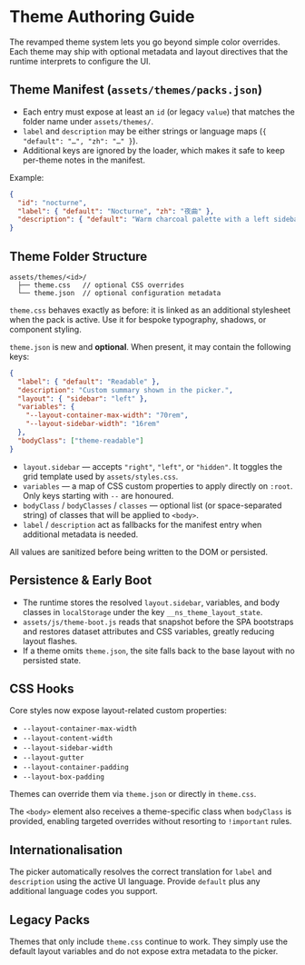 # Theme Authoring Guide

The revamped theme system lets you go beyond simple color overrides. Each theme may ship with optional metadata and layout directives that the runtime interprets to configure the UI.

## Theme Manifest (`assets/themes/packs.json`)

* Each entry must expose at least an `id` (or legacy `value`) that matches the folder name under `assets/themes/`.
* `label` and `description` may be either strings or language maps (`{ "default": "…", "zh": "…" }`).
* Additional keys are ignored by the loader, which makes it safe to keep per-theme notes in the manifest.

Example:

```json
{
  "id": "nocturne",
  "label": { "default": "Nocturne", "zh": "夜曲" },
  "description": { "default": "Warm charcoal palette with a left sidebar." }
}
```

## Theme Folder Structure

```
assets/themes/<id>/
  ├── theme.css   // optional CSS overrides
  └── theme.json  // optional configuration metadata
```

`theme.css` behaves exactly as before: it is linked as an additional stylesheet when the pack is active. Use it for bespoke typography, shadows, or component styling.

`theme.json` is new and **optional**. When present, it may contain the following keys:

```json
{
  "label": { "default": "Readable" },
  "description": "Custom summary shown in the picker.",
  "layout": { "sidebar": "left" },
  "variables": {
    "--layout-container-max-width": "70rem",
    "--layout-sidebar-width": "16rem"
  },
  "bodyClass": ["theme-readable"]
}
```

* `layout.sidebar` — accepts `"right"`, `"left"`, or `"hidden"`. It toggles the grid template used by `assets/styles.css`.
* `variables` — a map of CSS custom properties to apply directly on `:root`. Only keys starting with `--` are honoured.
* `bodyClass` / `bodyClasses` / `classes` — optional list (or space-separated string) of classes that will be applied to `<body>`.
* `label` / `description` act as fallbacks for the manifest entry when additional metadata is needed.

All values are sanitized before being written to the DOM or persisted.

## Persistence & Early Boot

* The runtime stores the resolved `layout.sidebar`, variables, and body classes in `localStorage` under the key `__ns_theme_layout_state`.
* `assets/js/theme-boot.js` reads that snapshot before the SPA bootstraps and restores dataset attributes and CSS variables, greatly reducing layout flashes.
* If a theme omits `theme.json`, the site falls back to the base layout with no persisted state.

## CSS Hooks

Core styles now expose layout-related custom properties:

* `--layout-container-max-width`
* `--layout-content-width`
* `--layout-sidebar-width`
* `--layout-gutter`
* `--layout-container-padding`
* `--layout-box-padding`

Themes can override them via `theme.json` or directly in `theme.css`.

The `<body>` element also receives a theme-specific class when `bodyClass` is provided, enabling targeted overrides without resorting to `!important` rules.

## Internationalisation

The picker automatically resolves the correct translation for `label` and `description` using the active UI language. Provide `default` plus any additional language codes you support.

## Legacy Packs

Themes that only include `theme.css` continue to work. They simply use the default layout variables and do not expose extra metadata to the picker.

